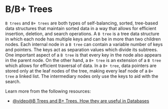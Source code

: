 # B/B+ Trees

`B trees` and `B+ trees` are both types of self-balancing, sorted, tree-based data structures that maintain sorted data in a way that allows for efficient insertion, deletion, and search operations. A `B tree` is a tree data structure in which each node has multiple keys and can be in more than two children nodes. Each internal node in a `B tree` can contain a variable number of keys and pointers. The keys act as separation values which divide its subtrees. One important aspect of a `B tree` is that every key in the node also appears in the parent node. On the other hand, a `B+ tree` is an extension of a `B tree` which allows for efficient traversal of data. In a `B+ tree`, data pointers are stored only at the leaf nodes of the tree, making every leaf node of a `B+ tree` a linked list. The intermediary nodes only use the keys to aid with the search.

Learn more from the following resources:

- [@video@B Trees and B+ Trees. How they are useful in Databases](https://www.youtube.com/watch?v=aZjYr87r1b8)
